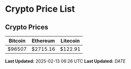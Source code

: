 # Crypto Price List

## Crypto Prices
| Bitcoin | Ethereum | Litecoin |
| ------- | -------- | -------- |
| $96507 | $2715.16 | $122.91 |
**Last Updated:** 2025-02-13 06:26 UTC
**Last Updated:** $DATE$
